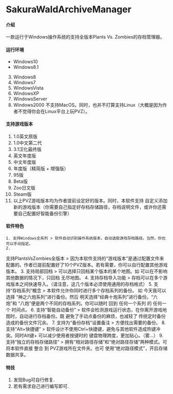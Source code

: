 # SakuraWaldArchiveManager

#### 介绍
一款运行于Windows操作系统的支持全版本Plants Vs. Zombies的存档管理器。

#### 运行环境

- Windows10
- Windows8.1
3. Windows8
4. Windows7
5. WindowsVista
6. WindowsXP
7. WindowsServer
8. Windows2000
不支持MacOS。同时，也并不打算支持Linux（大概是因为作者不觉得你会在Linux平台上玩PVZ）。

#### 支持游戏版本

1. 1.0英文原版
2. 1.0中文第二代
3. 3.1汉化最终版
4. 英文年度版
5. 中文年度版
6. 年度版（精简版 + 增强版）
7. 95版
8. Beta版
9. Zoo日文版
10. Steam版
11. 以上PVZ游戏版本均为作者提前设定好的版本。同时，本软件支持 自定义添加新的游戏版本（你需要自己指定好存档存储路径，存档说明文件，或许你还需要自己配置好智能备份引擎）

#### 软件特色

	1. 支持Windows全系列 > 软件自动识别操作系统版本，自动选取游戏存档路径。当然，你也可以手动指定。
	2. 
支持PlantsVsZombies全版本 > 因为本软件支持的“游戏版本”是通过配置文件来配置的。作者已提前配置好了10个PVZ版本。若有需要，你可以自行配置其他游戏版本。
	3. 
支持局部回档 > 可以选择只回档某个版本的某个地图。如 可以在不影响其他数据的情况下，只回档 无尽地图。
	4. 
支持存档导入功能 > 存档可以在多个游戏版本之间快速导入。（请注意，这几个版本必须使用通用的存档格式）
	5. 
支持“存档系列”概念 > 本软件允许你同时进行多个存档系列的备份。 如 今天我可以选择 “神之六炮系列”进行备份。然后 明天选择“经典十炮系列”进行备份。“六炮”和 “八炮”便是两个不同的存档系列。你可以随时 回到 任何一个系列 的 任何一个 时间点。
	6. 
支持“智能自动备份” > 软件会检测游戏运行状态，在你离开游戏地图时，自动进行存档备份。既 避免了手动点备份的麻烦，也减轻了 传统定时备份 造成的备份文件冗余。
	7. 
支持为“备份存档”设置备注 > 方便找出需要的备份。
	8. 
支持“Alt+快捷键” > 软件设计不使用Ctrl+快捷键，避免与其他软件造成热键冲突。同时Alt键+ 可以减少使用者按键时的 键盘物理跨度，更加贴心。（雾...）
	9. 
支持“独立的存档存储路径” > 拥有“相对路径存储”和“绝对路径存储”两种模式。可将本软件直接 整合 到 PVZ游戏所在文件夹。也可 使用“绝对路径模式”，开启存储数据共享。


#### 特技

1. 发现Bug可自行修复.
2. 若有需求自己进行编写即可.
